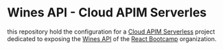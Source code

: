 # Wines API - Cloud APIM Serverles

this repository hold the configuration for a [Cloud APIM Serverless](https://www.cloud-apim.com/serverless) project dedicated to exposing 
the [Wines API](https://github.com/react-bootcamp/wines-api) of the [React Bootcamp](https://github.com/react-bootcamp) organization.